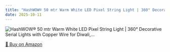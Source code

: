 ```yaml
---
title: "HashWOW® 50 mtr Warm White LED Pixel String Light | 360° Decorative Serial Lights with Copper Wire for Diwali,…"
date: 2025-10-11
---
```


<img src="" alt="HashWOW® 50 mtr Warm White LED Pixel String Light | 360° Decorative Serial Lights with Copper Wire for Diwali,…" style="max-width:100%;"/>

[🛒 Buy on Amazon](?tag=dineshtechblo-21)